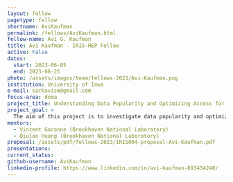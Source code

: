 ```yaml
---
layout: fellow
pagetype: fellow
shortname: AviKaufman
permalink: /fellows/AviKaufman.html
fellow-name: Avi G. Kaufman
title: Avi Kaufman - IRIS-HEP Fellow
active: False
dates:
  start: 2023-06-05
  end: 2023-08-25
photo: /assets/images/team/fellows-2023/Avi-Kaufman.png
institution: University of Iowa
e-mail: sarkavism@gmail.com
focus-area: doma
project_title: Understanding Data Popularity and Optimizing Access for Analysis
project_goal: >
  The aim of this project is to investigate data popularity and optimize data access to enhance data analysis efficiency. By studying data access patterns, we can identify frequently accessed datasets, prioritize their availability, and optimize resource utilization. This research is crucial in today's data-driven world as it can significantly improve decision-making processes and drive innovation. The project will involve familiarization with existing research, dataset collection and analysis, implementation of an intelligent data movement and placement engine, adaptive query optimization, monitoring, and exploration of innovative approaches.
mentors:
  - Vincent Garonne (Brookhaven National Laboratory)
  - Qiulan Huang (Brookhaven National Laboratory)
proposal: /assets/pdf/fellows-2023/IRIS004-proposal-Avi-Kaufman.pdf
presentations:
current_status:
github-username: AviKaufman
linkedin-profile: https://www.linkedin.com/in/avi-kaufman-893434248/
---
```

